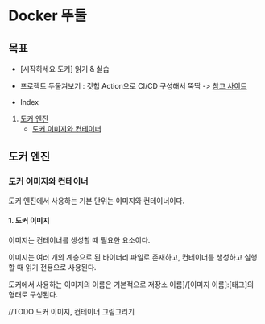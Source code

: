 # Docker 뚜둘

  
## 목표
- [시작하세요 도커] 읽기 & 실습
- 프로젝트 두둘겨보기 : 깃헙 Action으로 CI/CD 구성해서 뚝딱 
  -> [참고 사이트](https://docs.docker.com/ci-cd/github-actions/)

- Index
1. [도커 엔진](#도커-엔진)
    - [도커 이미지와 컨테이너](#도커-이미지와-컨테이너)
   
## 도커 엔진

### 도커 이미지와 컨테이너
도커 엔진에서 사용하는 기본 단위는 이미지와 컨테이너이다.


####  1. 도커 이미지
이미지는 컨테이너를 생성할 때 필요한 요소이다.

이미지는 여러 개의 계층으로 된 바이너리 파일로 존재하고, 컨테이너를 생성하고 실행할 때 읽기 전용으로 사용된다.

도커에서 사용하는 이미지의 이름은 기본적으로 저장소 이름]/[이미지 이름]:[태그]의 형태로 구성된다.

//TODO 도커 이미지, 컨테이너 그림그리기